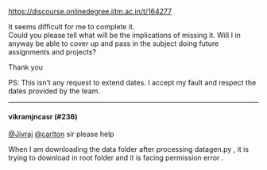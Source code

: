 https://discourse.onlinedegree.iitm.ac.in/t/164277

It seems difficult for me to complete it.<br/>
Could you please tell what will be the implications of missing it. Will I in anyway be able to cover up and pass in the subject doing future assignments and projects?</p>
<p>Thank you</p>
<p>PS: This isn’t any request to extend dates. I accept my fault and respect the dates provided by the team.</p><hr>

<h4>vikramjncasr (#236)</h4>
<p><a class="mention" href="/u/jivraj">@Jivraj</a> <a class="mention" href="/u/carlton">@carlton</a> sir please help</p>
<p>When I am downloading the data folder after processing datagen.py , it is trying to download in root folder and it is facing permission error .